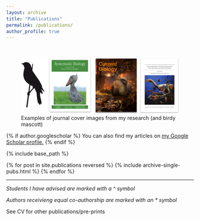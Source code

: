 ```yaml
---
layout: archive
title: "Publications"
permalink: /publications/
author_profile: true
---
```

<br>
<figure style="max-width: 100%;">
  <img src="https://github.com/jakeberv/jakeberv.github.io/raw/master/images/research/publication_headers.png" alt="Examples of journal cover images from my research (and birdy mascott)"/>
  <figcaption> Examples of journal cover images from my research (and birdy mascott)</figcaption>
</figure>

{% if author.googlescholar %} You can also find my articles on <u><a href="{{author.googlescholar}}">my Google Scholar profile</a>.</u> {% endif %}

{% include base_path %}

{% for post in site.publications reversed %} {% include archive-single-pubs.html %} {% endfor %}

---

*Students I have advised are marked with a ^ symbol*

*Authors receivieng equal co-authorship are marked with an \* symbol*

See CV for other publications/pre-prints  
